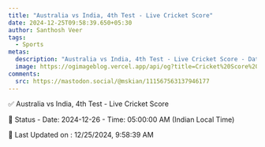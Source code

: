 ```yaml
---
title: "Australia vs India, 4th Test - Live Cricket Score"
date: 2024-12-25T09:58:39.650+05:30
author: Santhosh Veer
tags:
  - Sports
metas:
  description: "Australia vs India, 4th Test - Live Cricket Score - Date: 2024-12-26 - Time: 05:00:00 AM (Indian Local Time)"
  image: https://ogimageblog.vercel.app/api/og?title=Cricket%20Score%20%F0%9F%8F%8F
comments:
  src: https://mastodon.social/@mskian/111567563137946177
---
```


✅ Australia vs India, 4th Test - Live Cricket Score

📑 Status - Date: 2024-12-26 - Time: 05:00:00 AM (Indian Local Time)

<!--more-->

📝 Last Updated on : 12/25/2024, 9:58:39 AM
